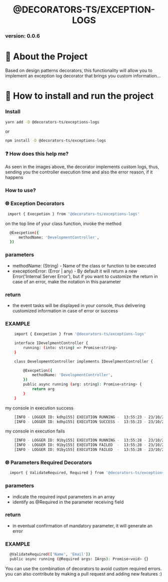 # <h1 align="center"> @DECORATORS-TS/EXCEPTION-LOGS </h1>
### version: 0.0.6

# :bookmark_tabs: About the Project
Based on design patterns decorators, this functionality will allow you to implement an exception log decorator that brings you custom information...

# :pushpin: How to install and run the project

### Install

```bash
yarn add -D @decorators-ts/exceptions-logs
```
or

```bash
npm install -D @decorators-ts/exceptions-logs
```

### :question: How does this help me?

As seen in the images above, the decorator implements custom logs, thus, sending you the controller execution time and also the error reason, if it happens

### How to use?

### :globe_with_meridians: Exception Decorators

```bash
 import { Execpetion } from '@decorators-ts/exceptions-logs'
```

on the top line of your class function, invoke the method


```bash
  @Execpetion({
      methodName: 'DevelopmentController',
  })
```
###  parameters
  - methodName: (String) - Name of the class or function to be executed
  - execeptionError: (Error | any) - By default it will return a new Error('Internal Server Error'), but if you want to customize the return in case of an error, make the notation in this parameter

###  return
  - the event tasks will be displayed in your console, thus delivering customized information in case of error or success

### EXAMPLE
```bash
    import { Execpetion } from '@decorators-ts/exceptions-logs'

    interface IDevelpmentController {
        running: (into: string) => Promise<string>
    }

    class DevelopmentController implements IDevelpmentController {

        @Execpetion({
            methodName: 'DevelopmentController',
        })
        public async running (arg: string): Promise<string> {
            return arg
        }
    }
```

my console in execution success
```bash
    [INFO - LOGGER ID: kdhp155] EXECUTION RUNNING -  13:55:23 - 23/10/2022 13:55:23 | - [RUNNING] DevelopmentController
    [INFO - LOGGER ID: kdhp155] EXECUTION SUCCESS -  13:55:23 - 23/10/2022 13:55:23 | - [FINALLY] DevelopmentController - [TASK EVENT: 0.005 ms]
```

my console in execution fails
```bash
    [INFO - LOGGER ID: 91by155] EXECUTION RUNNING -  13:55:28 - 23/10/2022 13:55:28 | - [RUNNING] DevelopmentController
    [INFO - LOGGER ID: 91by155] EXECUTION FAILED  -  13:55:28 - 23/10/2022 13:55:28 | - [FINALLY] DevelopmentController - [TASK EVENT LOGGER ERROR: args is not defined]
    [INFO - LOGGER ID: 91by155] EXECUTION FAILED  -  13:55:28 - 23/10/2022 13:55:28 | - [FINALLY] DevelopmentController - [TASK EVENT DEBUG ERROR : ['YOUT PATH OR FILE ERROR']]
```

### :globe_with_meridians: Parameters Required Decorators
```bash
  import { ValidateRequired, Required } from '@decorators-ts/exceptions-logs'
```

###  parameters
   - indicate the required input parameters in an array
   - identify as @Required in the parameter receiving field

###  return
  - in eventual confirmation of mandatory parameter, it will generate an error

### EXAMPLE
```bash
  @ValidateRequired(['Name', 'Email'])
  public async running (@Required args: IArgs): Promise<void> {}
```


You can use the combination of decorators to avoid custom required errors.
you can also contribute by making a pull request and adding new features :)